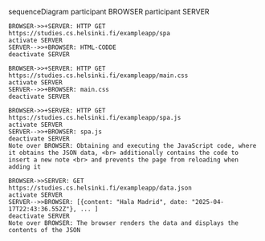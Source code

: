 sequenceDiagram
    participant BROWSER
    participant SERVER

    BROWSER->>+SERVER: HTTP GET https://studies.cs.helsinki.fi/exampleapp/spa
    activate SERVER
    SERVER-->>+BROWSER: HTML-CODDE
    deactivate SERVER

    BROWSER->>+SERVER: HTTP GET https://studies.cs.helsinki.fi/exampleapp/main.css
    activate SERVER
    SERVER-->>+BROWSER: main.css
    deactivate SERVER

    BROWSER->>+SERVER: HTTP GET https://studies.cs.helsinki.fi/exampleapp/spa.js
    activate SERVER
    SERVER-->>+BROWSER: spa.js
    deactivate SERVER
    Note over BROWSER: Obtaining and executing the JavaScript code, where it obtains the JSON data, <br> additionally contains the code to insert a new note <br> and prevents the page from reloading when adding it
    
    BROWSER->>SERVER: GET https://studies.cs.helsinki.fi/exampleapp/data.json
    activate SERVER
    SERVER-->>BROWSER: [{content: "Hala Madrid", date: "2025-04-17T22:43:36.552Z"}, ... ]
    deactivate SERVER
    Note over BROWSER: The browser renders the data and displays the contents of the JSON